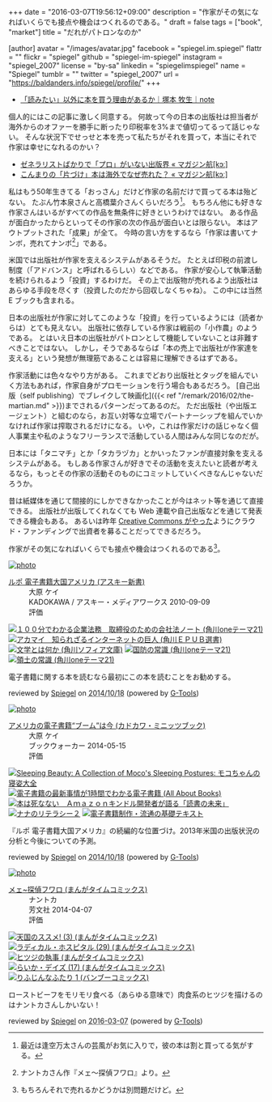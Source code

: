 +++
date = "2016-03-07T19:56:12+09:00"
description = "作家がその気になればいくらでも接点や機会はつくれるのである。"
draft = false
tags = ["book", "market"]
title = "だれがパトロンなのか"

[author]
  avatar = "/images/avatar.jpg"
  facebook = "spiegel.im.spiegel"
  flattr = ""
  flickr = "spiegel"
  github = "spiegel-im-spiegel"
  instagram = "spiegel_2007"
  license = "by-sa"
  linkedin = "spiegelimspiegel"
  name = "Spiegel"
  tumblr = ""
  twitter = "spiegel_2007"
  url = "https://baldanders.info/spiegel/profile/"
+++

- [「読みたい」以外に本を買う理由があるか｜塚本 牧生｜note](https://note.mu/tsukamoto/n/n1688cfdc287a)

個人的にはこの記事に激しく同意する。
何故って今の日本の出版社は担当者が海外からのオファーを勝手に断ったり印税率を3%まで値切ってるって話じゃない。
そんな状況下でせっせと本を売って私たちがそれを買って，本当にそれで作家は幸せになれるのかい？

- [ゼネラリストばかりで「プロ」がいない出版界 « マガジン航[kɔː]](http://magazine-k.jp/2016/01/26/beyond-cool-japan-02/)
- [こんまりの「片づけ」本は海外でなぜ売れた？ « マガジン航[kɔː]](http://magazine-k.jp/2016/02/24/beyond-cool-japan-03/)

私はもう50年生きてる「おっさん」だけど作家の名前だけで買ってる本は殆どない。
たぶん竹本泉さんと高橋葉介さんくらいだろう[^0]。
もちろん他にも好きな作家さんはいるがすべての作品を無条件に好きというわけではない。
ある作品が面白かったからといってその作家の次の作品が面白いとは限らない。
本はアウトプットされた「成果」が全て。
今時の言い方をするなら「作家は書いてナンボ，売れてナンボ[^a]」である。

[^0]: 最近は逢空万太さんの芸風がお気に入りで，彼の本は割と買ってる気がする。
[^a]: ナントカさん作『メェ～探偵フワロ』より。

米国では出版社が作家を支えるシステムがあるそうだ。
たとえば印税の前渡し制度（「アドバンス」と呼ばれるらしい）などである。
作家が安心して執筆活動を続けられるよう「投資」するわけだ。
その上で出版物が売れるよう出版社はあらゆる手段を尽くす（投資したのだから回収しなくちゃね）。
この中には当然 E ブックも含まれる。

日本の出版社が作家に対してこのような「投資」を行っているようには（読者からは）とても見えない。
出版社に依存している作家は戦前の「小作農」のようである。
とはいえ日本の出版社がパトロンとして機能していないことは非難すべきことではない。
しかし，そうであるならば「本の売上で出版社が作家達を支える」という発想が無理筋であることは容易に理解できるはずである。

作家活動には色々なやり方がある。
これまでどおり出版社とタッグを組んでいく方法もあれば，作家自身がプロモーションを行う場合もあるだろう。
[自己出版（self publishing）でブレイクして映画化]({{< ref "/remark/2016/02/the-martian.md" >}})までされるパターンだってあるのだ。
ただ出版社（や出版エージェント）と組むのなら，お互い対等な立場でパートナーシップを組んでいかなければ作家は搾取されるだけになる。
いや，これは作家だけの話じゃなく個人事業主や私のようなフリーランスで活動している人間はみんな同じなのだが。

日本には「タニマチ」とか「タカラヅカ」とかいったファンが直接対象を支えるシステムがある。
もしある作家さんが好きでその活動を支えたいと読者が考えるなら，もっとその作家の活動そのものにコミットしていくべきなんじゃないだろうか。

昔は紙媒体を通じて間接的にしかできなかったことが今はネット等を通じて直接できる。
出版社が出版してくれなくても Web 連載や自己出版などを通じて発表できる機会もある。
あるいは昨年 [Creative Commons がやった](http://d.hatena.ne.jp/yomoyomo/20150723/cckickstarter)ようにクラウド・ファンディングで出資者を募ることだってできるだろう。

作家がその気になればいくらでも接点や機会はつくれるのである[^b]。

[^b]: もちろんそれで売れるかどうかは別問題だけど。

<div class="hreview" ><a class="item url" href="https://www.amazon.co.jp/exec/obidos/ASIN/B009GYTNT0/baldandersinf-22/"><img src="https://images-fe.ssl-images-amazon.com/images/I/41RTBwiiIuL._SL160_.jpg" alt="photo" class="photo"  /></a><dl ><dt class="fn"><a class="item url" href="https://www.amazon.co.jp/exec/obidos/ASIN/B009GYTNT0/baldandersinf-22/">ルポ 電子書籍大国アメリカ (アスキー新書)</a></dt><dd>大原 ケイ </dd><dd>KADOKAWA / アスキー・メディアワークス 2010-09-09</dd><dd>評価<abbr class="rating" title="5"><img src="https://images-fe.ssl-images-amazon.com/images/G/01/detail/stars-5-0.gif" alt="" /></abbr> </dd></dl><p class="similar"><a href="https://www.amazon.co.jp/exec/obidos/ASIN/B00K2MEFFW/baldandersinf-22/" target="_top"><img src="https://images-fe.ssl-images-amazon.com/images/P/B00K2MEFFW.09._SCTHUMBZZZ_.jpg"  alt="１００分でわかる企業法務　取締役のための会社法ノート (角川oneテーマ21)"  /></a> <a href="https://www.amazon.co.jp/exec/obidos/ASIN/B00MIFE3BC/baldandersinf-22/" target="_top"><img src="https://images-fe.ssl-images-amazon.com/images/P/B00MIFE3BC.09._SCTHUMBZZZ_.jpg"  alt="アカマイ　知られざるインターネットの巨人 (角川ＥＰＵＢ選書)"  /></a> <a href="https://www.amazon.co.jp/exec/obidos/ASIN/B00LWWON3A/baldandersinf-22/" target="_top"><img src="https://images-fe.ssl-images-amazon.com/images/P/B00LWWON3A.09._SCTHUMBZZZ_.jpg"  alt="文学とは何か (角川ソフィア文庫)"  /></a> <a href="https://www.amazon.co.jp/exec/obidos/ASIN/B00KIG35ZS/baldandersinf-22/" target="_top"><img src="https://images-fe.ssl-images-amazon.com/images/P/B00KIG35ZS.09._SCTHUMBZZZ_.jpg"  alt="国防の常識 (角川oneテーマ21)"  /></a> <a href="https://www.amazon.co.jp/exec/obidos/ASIN/B00KIG38F0/baldandersinf-22/" target="_top"><img src="https://images-fe.ssl-images-amazon.com/images/P/B00KIG38F0.09._SCTHUMBZZZ_.jpg"  alt="領土の常識 (角川oneテーマ21)"  /></a> </p>
<p class="description" >電子書籍に関する本を読むなら最初にこの本を読むことをお勧めする。</p>
<p class="gtools" >reviewed by <a href='#maker' class='reviewer'>Spiegel</a> on <abbr class="dtreviewed" title="2014-10-18">2014/10/18</abbr> (powered by <a href="http://www.goodpic.com/mt/aws/index.html" >G-Tools</a>)</p>
</div>

<div class="hreview" ><a class="item url" href="https://www.amazon.co.jp/exec/obidos/ASIN/B00KAOQXTS/baldandersinf-22/"><img src="https://images-fe.ssl-images-amazon.com/images/I/51JKldeFctL._SL160_.jpg" alt="photo" class="photo"  /></a><dl ><dt class="fn"><a class="item url" href="https://www.amazon.co.jp/exec/obidos/ASIN/B00KAOQXTS/baldandersinf-22/">アメリカの電子書籍“ブーム”は今 (カドカワ・ミニッツブック)</a></dt><dd>大原 ケイ </dd><dd>ブックウォーカー 2014-05-15</dd><dd>評価<abbr class="rating" title="5"><img src="https://images-fe.ssl-images-amazon.com/images/G/01/detail/stars-5-0.gif" alt="" /></abbr> </dd></dl><p class="similar"><a href="https://www.amazon.co.jp/exec/obidos/ASIN/B00OK0FKTM/baldandersinf-22/" target="_top"><img src="https://images-fe.ssl-images-amazon.com/images/P/B00OK0FKTM.09._SCTHUMBZZZ_.jpg"  alt="Sleeping Beauty: A Collection of Moco's Sleeping Postures: モコちゃんの寝姿大全"  /></a> <a href="https://www.amazon.co.jp/exec/obidos/ASIN/B00IJ5GMAU/baldandersinf-22/" target="_top"><img src="https://images-fe.ssl-images-amazon.com/images/P/B00IJ5GMAU.09._SCTHUMBZZZ_.jpg"  alt="電子書籍の最新事情が1時間でわかる電子書籍 (All About Books)"  /></a> <a href="https://www.amazon.co.jp/exec/obidos/ASIN/B00L0WJTFE/baldandersinf-22/" target="_top"><img src="https://images-fe.ssl-images-amazon.com/images/P/B00L0WJTFE.09._SCTHUMBZZZ_.jpg"  alt="本は死なない　Ａｍａｚｏｎキンドル開発者が語る「読書の未来」"  /></a> <a href="https://www.amazon.co.jp/exec/obidos/ASIN/B00NUFMHR6/baldandersinf-22/" target="_top"><img src="https://images-fe.ssl-images-amazon.com/images/P/B00NUFMHR6.09._SCTHUMBZZZ_.jpg"  alt="ナナのリテラシー２"  /></a> <a href="https://www.amazon.co.jp/exec/obidos/ASIN/B00KKCOTRI/baldandersinf-22/" target="_top"><img src="https://images-fe.ssl-images-amazon.com/images/P/B00KKCOTRI.09._SCTHUMBZZZ_.jpg"  alt="電子書籍制作・流通の基礎テキスト"  /></a> </p>
<p class="description" >『ルポ 電子書籍大国アメリカ』の続編的な位置づけ。2013年米国の出版状況の分析と今後についての予測。</p>
<p class="gtools" >reviewed by <a href='#maker' class='reviewer'>Spiegel</a> on <abbr class="dtreviewed" title="2014-10-18">2014/10/18</abbr> (powered by <a href="http://www.goodpic.com/mt/aws/index.html" >G-Tools</a>)</p>
</div>

<div class="hreview" ><a class="item url" href="https://www.amazon.co.jp/exec/obidos/ASIN/4832252836/baldandersinf-22/"><img src="https://images-fe.ssl-images-amazon.com/images/I/51ik9zw2iBL._SL160_.jpg" alt="photo" class="photo"  /></a><dl ><dt class="fn"><a class="item url" href="https://www.amazon.co.jp/exec/obidos/ASIN/4832252836/baldandersinf-22/">メェ~探偵フワロ (まんがタイムコミックス)</a></dt><dd>ナントカ </dd><dd>芳文社 2014-04-07</dd><dd>評価<abbr class="rating" title="4"><img src="https://images-fe.ssl-images-amazon.com/images/G/01/detail/stars-4-0.gif" alt="" /></abbr> </dd></dl><p class="similar"><a href="https://www.amazon.co.jp/exec/obidos/ASIN/4832252879/baldandersinf-22/" target="_top"><img src="https://images-fe.ssl-images-amazon.com/images/P/4832252879.09._SCTHUMBZZZ_.jpg"  alt="天国のススメ!  (3) (まんがタイムコミックス)"  /></a> <a href="https://www.amazon.co.jp/exec/obidos/ASIN/4832254626/baldandersinf-22/" target="_top"><img src="https://images-fe.ssl-images-amazon.com/images/P/4832254626.09._SCTHUMBZZZ_.jpg"  alt="ラディカル・ホスピタル (29) (まんがタイムコミックス)"  /></a> <a href="https://www.amazon.co.jp/exec/obidos/ASIN/4832268325/baldandersinf-22/" target="_top"><img src="https://images-fe.ssl-images-amazon.com/images/P/4832268325.09._SCTHUMBZZZ_.jpg"  alt="ヒツジの執事 (まんがタイムコミックス)"  /></a> <a href="https://www.amazon.co.jp/exec/obidos/ASIN/4832252941/baldandersinf-22/" target="_top"><img src="https://images-fe.ssl-images-amazon.com/images/P/4832252941.09._SCTHUMBZZZ_.jpg"  alt="らいか・デイズ (17) (まんがタイムコミックス)"  /></a> <a href="https://www.amazon.co.jp/exec/obidos/ASIN/4801954758/baldandersinf-22/" target="_top"><img src="https://images-fe.ssl-images-amazon.com/images/P/4801954758.09._SCTHUMBZZZ_.jpg"  alt="りふじんなふたり 1 (バンブーコミックス)"  /></a> </p>
<p class="description">ローストビーフをモリモリ食べる（あらゆる意味で）肉食系のヒツジを描けるのはナントカさんしかいない！</p>
<p class="gtools" >reviewed by <a href='#maker' class='reviewer'>Spiegel</a> on <abbr class="dtreviewed" title="2016-03-07">2016-03-07</abbr> (powered by <a href="http://www.goodpic.com/mt/aws/index.html" >G-Tools</a>)</p>
</div>

